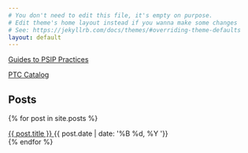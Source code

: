 ```yaml
---
# You don't need to edit this file, it's empty on purpose.
# Edit theme's home layout instead if you wanna make some changes
# See: https://jekyllrb.com/docs/themes/#overriding-theme-defaults
layout: default
---
```


<a href="/practice-guides">Guides to PSIP Practices</a><br/>

<a href="/ptc-catalog/catalog/">PTC Catalog</a><br/>

## Posts
{% for post in site.posts %}
<div class="post-preview">
<span class="post-title alignable pull-left">
<a class="post-link underline" href="{{ post.url | prepend: site.baseurl }}">
{{ post.title }}
</a>
</span>
<span class="post-time alignable pull-right">
<time>{{ post.date | date: '%B %d, %Y '}}</time>
</span>
<div style="clear:both"></div>
</div>
{% endfor %}
